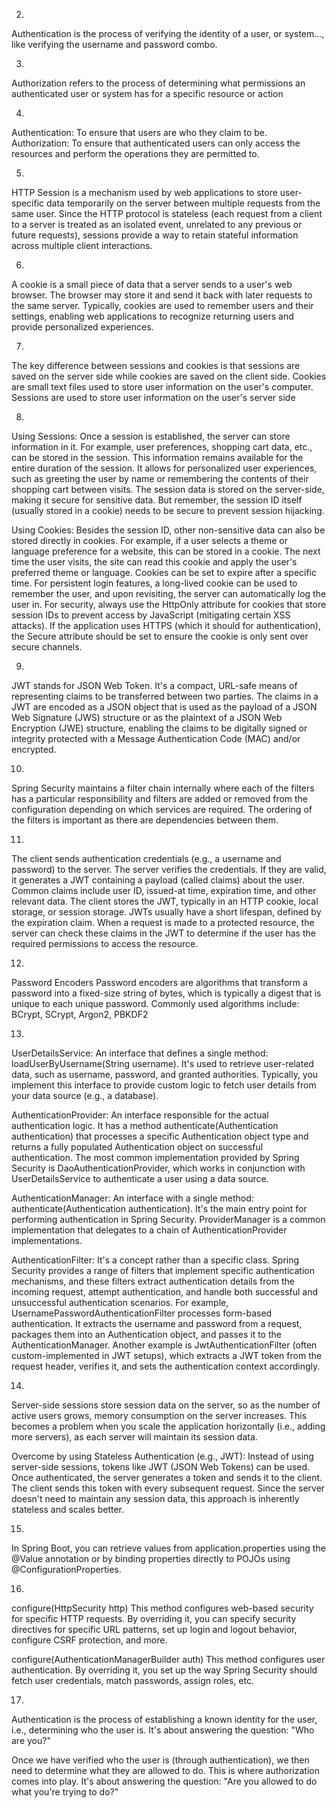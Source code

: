 2.
Authentication is the process of verifying the identity of a user, or system…, like verifying the username and password combo.

3.
Authorization refers to the process of determining what permissions an authenticated user or system has for a specific resource or action

4.
Authentication: To ensure that users are who they claim to be.
Authorization: To ensure that authenticated users can only access the resources and perform the operations they are permitted to.

5.
HTTP Session is a mechanism used by web applications to store user-specific data temporarily on the server between multiple requests from the same user. Since the HTTP protocol is stateless (each request from a client to a server is treated as an isolated event, unrelated to any previous or future requests), sessions provide a way to retain stateful information across multiple client interactions.

6.
A cookie is a small piece of data that a server sends to a user's web browser. The browser may store it and send it back with later requests to the same server. Typically, cookies are used to remember users and their settings, enabling web applications to recognize returning users and provide personalized experiences.

7.
The key difference between sessions and cookies is that sessions are saved on the server side while cookies are saved on the client side. Cookies are small text files used to store user information on the user's computer. Sessions are used to store user information on the user's server side

8.
Using Sessions:
Once a session is established, the server can store information in it. For example, user preferences, shopping cart data, etc., can be stored in the session.
This information remains available for the entire duration of the session. It allows for personalized user experiences, such as greeting the user by name or remembering the contents of their shopping cart between visits.
The session data is stored on the server-side, making it secure for sensitive data. But remember, the session ID itself (usually stored in a cookie) needs to be secure to prevent session hijacking.

Using Cookies:
Besides the session ID, other non-sensitive data can also be stored directly in cookies.
For example, if a user selects a theme or language preference for a website, this can be stored in a cookie. The next time the user visits, the site can read this cookie and apply the user's preferred theme or language.
Cookies can be set to expire after a specific time. For persistent login features, a long-lived cookie can be used to remember the user, and upon revisiting, the server can automatically log the user in.
For security, always use the HttpOnly attribute for cookies that store session IDs to prevent access by JavaScript (mitigating certain XSS attacks). If the application uses HTTPS (which it should for authentication), the Secure attribute should be set to ensure the cookie is only sent over secure channels.

9.
JWT stands for JSON Web Token. It's a compact, URL-safe means of representing claims to be transferred between two parties. The claims in a JWT are encoded as a JSON object that is used as the payload of a JSON Web Signature (JWS) structure or as the plaintext of a JSON Web Encryption (JWE) structure, enabling the claims to be digitally signed or integrity protected with a Message Authentication Code (MAC) and/or encrypted.

10.
Spring Security maintains a filter chain internally where each of the filters has a particular responsibility and filters are added or removed from the configuration depending on which services are required. The ordering of the filters is important as there are dependencies between them.

11.
The client sends authentication credentials (e.g., a username and password) to the server.
The server verifies the credentials. If they are valid, it generates a JWT containing a payload (called claims) about the user. Common claims include user ID, issued-at time, expiration time, and other relevant data.
The client stores the JWT, typically in an HTTP cookie, local storage, or session storage.
JWTs usually have a short lifespan, defined by the expiration claim.
When a request is made to a protected resource, the server can check these claims in the JWT to determine if the user has the required permissions to access the resource.

12.
Password Encoders
Password encoders are algorithms that transform a password into a fixed-size string of bytes, which is typically a digest that is unique to each unique password. Commonly used algorithms include: BCrypt, SCrypt, Argon2, PBKDF2

13.
UserDetailsService:
An interface that defines a single method: loadUserByUsername(String username).
It's used to retrieve user-related data, such as username, password, and granted authorities.
Typically, you implement this interface to provide custom logic to fetch user details from your data source (e.g., a database).

AuthenticationProvider:
An interface responsible for the actual authentication logic.
It has a method authenticate(Authentication authentication) that processes a specific Authentication object type and returns a fully populated Authentication object on successful authentication.
The most common implementation provided by Spring Security is DaoAuthenticationProvider, which works in conjunction with UserDetailsService to authenticate a user using a data source.

AuthenticationManager:
An interface with a single method: authenticate(Authentication authentication).
It's the main entry point for performing authentication in Spring Security.
ProviderManager is a common implementation that delegates to a chain of AuthenticationProvider implementations.

AuthenticationFilter:
It's a concept rather than a specific class. Spring Security provides a range of filters that implement specific authentication mechanisms, and these filters extract authentication details from the incoming request, attempt authentication, and handle both successful and unsuccessful authentication scenarios.
For example, UsernamePasswordAuthenticationFilter processes form-based authentication. It extracts the username and password from a request, packages them into an Authentication object, and passes it to the AuthenticationManager.
Another example is JwtAuthenticationFilter (often custom-implemented in JWT setups), which extracts a JWT token from the request header, verifies it, and sets the authentication context accordingly.

14.
Server-side sessions store session data on the server, so as the number of active users grows, memory consumption on the server increases. This becomes a problem when you scale the application horizontally (i.e., adding more servers), as each server will maintain its session data.

Overcome by using Stateless Authentication (e.g., JWT):
Instead of using server-side sessions, tokens like JWT (JSON Web Tokens) can be used. Once authenticated, the server generates a token and sends it to the client. The client sends this token with every subsequent request. Since the server doesn't need to maintain any session data, this approach is inherently stateless and scales better.

15.
In Spring Boot, you can retrieve values from application.properties using the @Value annotation or by binding properties directly to POJOs using @ConfigurationProperties. 

16.
configure(HttpSecurity http)
This method configures web-based security for specific HTTP requests. By overriding it, you can specify security directives for specific URL patterns, set up login and logout behavior, configure CSRF protection, and more.


configure(AuthenticationManagerBuilder auth)
This method configures user authentication. By overriding it, you set up the way Spring Security should fetch user credentials, match passwords, assign roles, etc.

17.
Authentication is the process of establishing a known identity for the user, i.e., determining who the user is. It's about answering the question: "Who are you?"

Once we have verified who the user is (through authentication), we then need to determine what they are allowed to do. This is where authorization comes into play. It's about answering the question: "Are you allowed to do what you're trying to do?"
